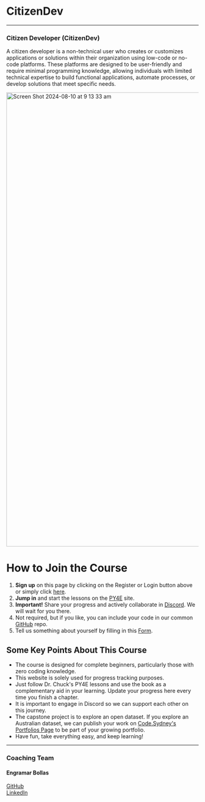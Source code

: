 # CitizenDev

---
### Citizen Developer (CitizenDev)

A citizen developer is a non-technical user who creates or customizes applications or solutions within their organization using low-code or no-code platforms. These platforms are designed to be user-friendly and require minimal programming knowledge, allowing individuals with limited technical expertise to build functional applications, automate processes, or develop solutions that meet specific needs.

<img width="1186" alt="Screen Shot 2024-08-10 at 9 13 33 am" src="https://github.com/user-attachments/assets/5768531f-28d6-471c-81f8-564d3b35040a">

# How to Join the Course

1. **Sign up** on this page by clicking on the Register or Login button above or simply click [here](https://citizendev.code.sydney/py4e).
2. **Jump in** and start the lessons on the [PY4E](https://www.py4e.com/lessons) site.
3. **Important!** Share your progress and actively collaborate in [Discord](https://discord.com/invite/buDgydz7J9). We will wait for you there.
4. Not required, but if you like, you can include your code in our common [GitHub](https://github.com/codesydney/citizendev-src) repo.
5. Tell us something about yourself by filling in this [Form](https://forms.gle/AoVFiC35zyZNSx8e8).

## Some Key Points About This Course

- The course is designed for complete beginners, particularly those with zero coding knowledge.
- This website is solely used for progress tracking purposes.
- Just follow Dr. Chuck's PY4E lessons and use the book as a complementary aid in your learning. Update your progress here every time you finish a chapter.
- It is important to engage in Discord so we can support each other on this journey.
- The capstone project is to explore an open dataset. If you explore an Australian dataset, we can publish your work on [Code.Sydney's Portfolios Page](https://www.code.sydney/portfolios) to be part of your growing portfolio.
- Have fun, take everything easy, and keep learning!

---
### Coaching Team
#### Engramar Bollas <br/>
[GitHub](https://github.com/engramar) <br/>
[LinkedIn](https://www.linkedin.com/in/engramarbollas/) <br/>
